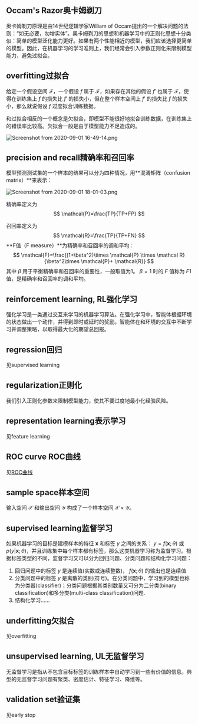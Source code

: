 ## Occam's Razor奥卡姆剃刀

奥卡姆剃刀原理是由14世纪逻辑学家William of Occam提出的一个解决问题的法则：“如无必要，勿增实体”。奥卡姆剃刀的思想和机器学习中的正则化思想十分类似：简单的模型泛化能力更好。如果有两个性能相近的模型，我们应该选择更简单的模型。因此，在机器学习的学习准则上，我们经常会引入参数正则化来限制模型能力，避免过拟合。

## overfitting过拟合

给定一个假设空间 $\mathcal{F}$，一个假设 $f$ 属于 $\mathcal{F}$，如果存在其他的假设 $f′$ 也属于 $\mathcal{F}$，使得在训练集上 $f$ 的损失比 $f′$ 的损失小，但在整个样本空间上 $f′$ 的损失比 $f$ 的损失小，那么就说假设 $f$ 过度拟合训练数据。

和过拟合相反的一个概念是欠拟合，即模型不能很好地拟合训练数据，在训练集上的错误率比较高。欠拟合一般是由于模型能力不足造成的。

![Screenshot from 2020-09-01 16-49-14.png](https://i.loli.net/2020/09/01/Lm9NMzw7JC1gRrT.png)

## precision and recall精确率和召回率

模型预测测试集的一个样本的结果可以分为四种情况，用**混淆矩阵（confusion matrix）**来表示：

![Screenshot from 2020-09-01 18-01-03.png](https://i.loli.net/2020/09/01/KjRt9NuwCUocJ71.png)

精确率定义为
$$
\mathcal{P}=\frac{TP}{TP+FP}
$$

召回率定义为
$$
\mathcal{R}=\frac{TP}{TP+FN}
$$
**F值（F measure）**为精确率和召回率的调和平均：
$$
\mathcal{F}=\frac{(1+\beta^2)\times \mathcal{P} \times \mathcal R}{\beta^2\times \mathcal{P}+ \mathcal{R}}
$$
其中 $β$ 用于平衡精确率和召回率的重要性，一般取值为1。 $β = 1$ 时的 $F$ 值称为 $F1$ 值，是精确率和召回率的调和平均。

## reinforcement learning, RL强化学习

强化学习是一类通过交互来学习的机器学习算法。在强化学习中，智能体根据环境的状态做出一个动作，并得到即时或延时的奖励。智能体在和环境的交互中不断学习并调整策略，以取得最大化的期望总回报。

## regression回归

见supervised learning

## regularization正则化

我们引入正则化参数来限制模型能力，使其不要过度地最小化经验风险。

## representation learning表示学习

见feature learning

## ROC curve ROC曲线

见[ROC曲线](https://zh.wikipedia.org/wiki/ROC%E6%9B%B2%E7%BA%BF)

## sample space样本空间

输入空间 $\mathcal{X}$ 和输出空间 $\mathcal{Y}$ 构成了一个样本空间 $\mathcal{X}\times \mathcal{Y}$。

## supervised learning监督学习

如果机器学习的目标是建模样本的特征 $\boldsymbol x$ 和标签 $y$ 之间的关系： $y=f(\boldsymbol x; θ)$ 或 $p(y|\boldsymbol x; θ)$，并且训练集中每个样本都有标签，那么这类机器学习称为监督学习。根据标签类型的不同，监督学习又可以分为回归问题、分类问题和结构化学习问题：

1. 回归问题中的标签 $y$ 是连续值(实数或连续整数)， $f(\boldsymbol x; θ)$ 的输出也是连续值
2. 分类问题中的标签 $y$ 是离散的类别(符号)。在分类问题中，学习到的模型也称为分类器(classifier)；分类问题根据其类别数量又可分为二分类(binary classification)和多分类(multi-class classification)问题.
3. 结构化学习……

## underfitting欠拟合

见overfitting

## unsupervised learning, UL无监督学习

无监督学习是指从不包含目标标签的训练样本中自动学习到一些有价值的信息。典型的无监督学习问题有聚类、密度估计、特征学习、降维等。

## validation set验证集

见early stop

